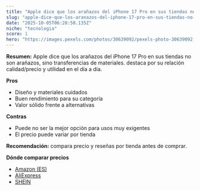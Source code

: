 ```yaml
---
title: "Apple dice que los arañazos del iPhone 17 Pro en sus tiendas no son arañazos, sino transferencias de materiales."
slug: "apple-dice-que-los-aranazos-del-iphone-17-pro-en-sus-tiendas-no-son-aranazos-sin"
date: "2025-10-05T06:28:50.135Z"
niche: "tecnologia"
score: 1
hero: "https://images.pexels.com/photos/30639092/pexels-photo-30639092.jpeg?auto=compress&cs=tinysrgb&fit=crop&h=627&w=1200&auto=compress&cs=tinysrgb&w=1200&h=675&fit=crop"
---
```


**Resumen:** Apple dice que los arañazos del iPhone 17 Pro en sus tiendas no son arañazos, sino transferencias de materiales. destaca por su relación calidad/precio y utilidad en el día a día.

**Pros**
- Diseño y materiales cuidados
- Buen rendimiento para su categoría
- Valor sólido frente a alternativas

**Contras**
- Puede no ser la mejor opción para usos muy exigentes
- El precio puede variar por tienda

**Recomendación:** compara precio y reseñas por tienda antes de comprar.

**Dónde comparar precios**
- [Amazon (ES)](https://www.amazon.es/s?k=Apple%20dice%20que%20los%20ara%C3%B1azos%20del%20iPhone%2017%20Pro%20en%20sus%20tiendas%20no%20son%20ara%C3%B1azos%2C%20sino%20transferencias%20de%20materiales.&tag=teknovashop25-21)
- [AliExpress](https://www.aliexpress.com/wholesale?SearchText=Apple%20dice%20que%20los%20ara%C3%B1azos%20del%20iPhone%2017%20Pro%20en%20sus%20tiendas%20no%20son%20ara%C3%B1azos%2C%20sino%20transferencias%20de%20materiales.)
- [SHEIN](https://www.shein.com/pdsearch/Apple%20dice%20que%20los%20ara%C3%B1azos%20del%20iPhone%2017%20Pro%20en%20sus%20tiendas%20no%20son%20ara%C3%B1azos%2C%20sino%20transferencias%20de%20materiales.)